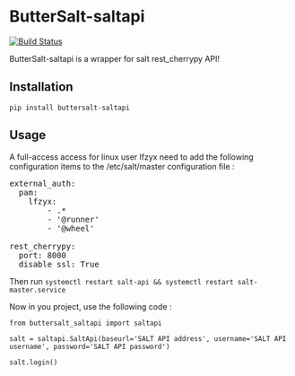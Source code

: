 # ButterSalt-saltapi

[![Build Status](https://travis-ci.org/lfzyx/ButterSalt-saltapi.svg?branch=master)](https://travis-ci.org/lfzyx/ButterSalt-saltapi)

ButterSalt-saltapi is a wrapper for salt rest_cherrypy API!

## Installation

`pip install buttersalt-saltapi`

## Usage

A full-access access for linux user lfzyx need to add the following configuration items to the /etc/salt/master configuration file :

<pre>
external_auth:
  pam:
    lfzyx:
        - .*
        - '@runner'
        - '@wheel'

rest_cherrypy:
  port: 8000
  disable_ssl: True
</pre>

Then run `systemctl restart salt-api && systemctl restart salt-master.service`

Now in you project, use the following code :

`from buttersalt_saltapi import saltapi`

`salt = saltapi.SaltApi(baseurl='SALT API address', username='SALT API username', password='SALT API password')`

`salt.login()`